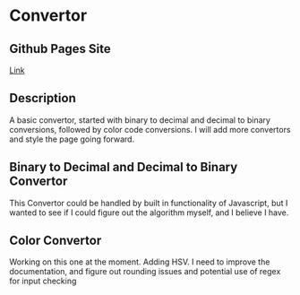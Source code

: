 # Convertor

## Github Pages Site
[Link](https://josephptflanagan.github.io/Convertor/)

## Description
A basic convertor, started with binary to decimal and decimal to binary conversions, followed by color code conversions. I will add more convertors and style the page going forward.

## Binary to Decimal and Decimal to Binary Convertor
This Convertor could be handled by built in functionality of Javascript, but I wanted to see if I could figure out the algorithm myself, and I believe I have.

## Color Convertor
Working on this one at the moment. Adding HSV. I need to improve the documentation, and figure out rounding issues and potential use of regex for input checking